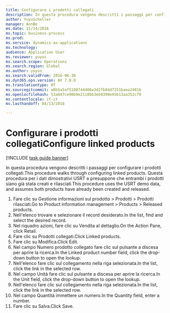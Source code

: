 ```yaml
--- 
title: Configurare i prodotti collegati
description: In questa procedura vengono descritti i passaggi per configurare i prodotti collegati.
author: YuyuScheller
manager: AnnBe
ms.date: 11/14/2016
ms.topic: business-process
ms.prod: 
ms.service: dynamics-ax-applications
ms.technology: 
audience: Application User
ms.reviewer: yuyus
ms.search.scope: Operations
ms.search.region: Global
ms.author: yuyus
ms.search.validFrom: 2016-06-30
ms.dyn365.ops.version: AX 7.0.0
ms.translationtype: HT
ms.sourcegitcommit: a8b5a5af5108744406a3d2fb84d7151baea2481b
ms.openlocfilehash: 53a847ce90b9e2118bb3eb9390e95613aa352cf0
ms.contentlocale: it-it
ms.lasthandoff: 04/13/2018

---
```

# <a name="configure-linked-products"></a><span data-ttu-id="72db2-103">Configurare i prodotti collegati</span><span class="sxs-lookup"><span data-stu-id="72db2-103">Configure linked products</span></span>

[!INCLUDE [task guide banner](../../includes/task-guide-banner.md)]

<span data-ttu-id="72db2-104">In questa procedura vengono descritti i passaggi per configurare i prodotti collegati.</span><span class="sxs-lookup"><span data-stu-id="72db2-104">This procedure walks through configuring linked products.</span></span> <span data-ttu-id="72db2-105">Questa procedura per i dati dimostrativi USRT e presuppone che entrambi i prodotti siano già stata creati e rilasciati.</span><span class="sxs-lookup"><span data-stu-id="72db2-105">This procedure uses the USRT demo data, and assumes both products have already been created and released.</span></span>

1. <span data-ttu-id="72db2-106">Fare clic su Gestione informazioni sul prodotto > Prodotti > Prodotti rilasciati.</span><span class="sxs-lookup"><span data-stu-id="72db2-106">Go to Product information management > Products > Released products.</span></span>
2. <span data-ttu-id="72db2-107">Nell'elenco trovare e selezionare il record desiderato.</span><span class="sxs-lookup"><span data-stu-id="72db2-107">In the list, find and select the desired record.</span></span>
3. <span data-ttu-id="72db2-108">Nel riquadro azioni, fare clic su Vendita al dettaglio.</span><span class="sxs-lookup"><span data-stu-id="72db2-108">On the Action Pane, click Retail.</span></span>
4. <span data-ttu-id="72db2-109">Fare clic su Prodotti collegati.</span><span class="sxs-lookup"><span data-stu-id="72db2-109">Click Linked products.</span></span>
5. <span data-ttu-id="72db2-110">Fare clic su Modifica.</span><span class="sxs-lookup"><span data-stu-id="72db2-110">Click Edit.</span></span>
6. <span data-ttu-id="72db2-111">Nel campo Numero prodotto collegato fare clic sul pulsante a discesa per aprire la ricerca.</span><span class="sxs-lookup"><span data-stu-id="72db2-111">In the Linked product number field, click the drop-down button to open the lookup.</span></span>
7. <span data-ttu-id="72db2-112">Nell'elenco fare clic sul collegamento nella riga selezionata.</span><span class="sxs-lookup"><span data-stu-id="72db2-112">In the list, click the link in the selected row.</span></span>
8. <span data-ttu-id="72db2-113">Nel campo Unità fare clic sul pulsante a discesa per aprire la ricerca.</span><span class="sxs-lookup"><span data-stu-id="72db2-113">In the Unit field, click the drop-down button to open the lookup.</span></span>
9. <span data-ttu-id="72db2-114">Nell'elenco fare clic sul collegamento nella riga selezionata.</span><span class="sxs-lookup"><span data-stu-id="72db2-114">In the list, click the link in the selected row.</span></span>
10. <span data-ttu-id="72db2-115">Nel campo Quantità immettere un numero.</span><span class="sxs-lookup"><span data-stu-id="72db2-115">In the Quantity field, enter a number.</span></span>
11. <span data-ttu-id="72db2-116">Fare clic su Salva.</span><span class="sxs-lookup"><span data-stu-id="72db2-116">Click Save.</span></span>


